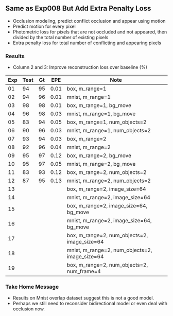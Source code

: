 ## Same as Exp008 But Add Extra Penalty Loss 

- Occlusion modeling, predict conflict occlusion and appear using motion
- Predict motion for every pixel
- Photometric loss for pixels that are not occluded and not appeared, then divided by the total number of existing pixels
- Extra penalty loss for total number of conflicting and appearing pixels

### Results

- Column 2 and 3: Improve reconstruction loss over baseline (%) 

| Exp  | Test | Gt   | EPE  | Note |
| ---- | ---- | ---- | ---- | ---- | 
| 01 | 94 | 95 | 0.01 | box, m_range=1 |
| 02 | 94 | 96 | 0.01 | mnist, m_range=1 |
| 03 | 98 | 98 | 0.01 | box, m_range=1, bg_move |
| 04 | 96 | 98 | 0.03 | mnist, m_range=1, bg_move |
| 05 | 83 | 94 | 0.05 | box, m_range=1, num_objects=2 |
| 06 | 90 | 96 | 0.03 | mnist, m_range=1, num_objects=2 |
| 07 | 93 | 94 | 0.03 | box, m_range=2 |
| 08 | 92 | 96 | 0.04 | mnist, m_range=2 |
| 09 | 95 | 97 | 0.12 | box, m_range=2, bg_move |
| 10 | 95 | 97 | 0.05 | mnist, m_range=2, bg_move |
| 11 | 83 | 93 | 0.12 | box, m_range=2, num_objects=2 |
| 12 | 87 | 95 | 0.13 | mnist, m_range=2, num_objects=2 |
| 13 |  |  |  | box, m_range=2, image_size=64 |
| 14 |  |  |  | mnist, m_range=2, image_size=64 |
| 15 |  |  |  | box, m_range=2, image_size=64, bg_move |
| 16 |  |  |  | mnist, m_range=2, image_size=64, bg_move |
| 17 |  |  |  | box, m_range=2, num_objects=2, image_size=64 |
| 18 |  |  |  | mnist, m_range=2, num_objects=2, image_size=64 |
| 19 |  |  |  | box, m_range=2, num_objects=2, num_frame=4 |

### Take Home Message

- Results on Mnist overlap dataset suggest this is not a good model. 
- Perhaps we still need to reconsider bidirectional model or even deal with occlusion now.
